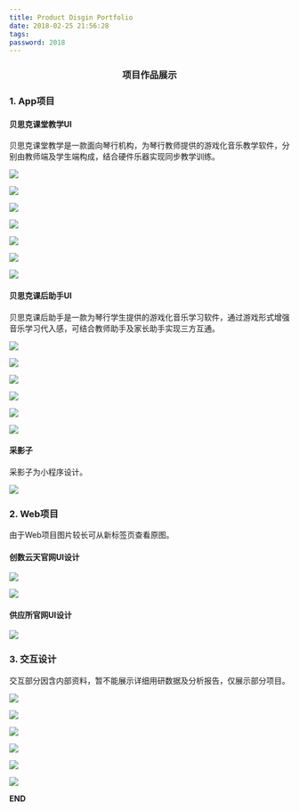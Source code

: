 ```yaml
---
title: Product Disgin Portfolio
date: 2018-02-25 21:56:28
tags:
password: 2018
---
```

<h3 style="text-align: center ; ">项目作品展示</h3>
<!-- more -->

<h3 id='1'>1. App项目</h3>

#### 贝思克课堂教学UI

贝思克课堂教学是一款面向琴行机构，为琴行教师提供的游戏化音乐教学软件，分别由教师端及学生端构成，结合硬件乐器实现同步教学训练。

![](http://opy0mwtlk.bkt.clouddn.com/ketang01.jpg?imageMogr2/format/webp?imageMogr2/format/webp)

![](http://opy0mwtlk.bkt.clouddn.com/ketang02.jpg?imageMogr2/format/webp?imageMogr2/format/webp)

![](http://opy0mwtlk.bkt.clouddn.com/ketang03.jpg?imageMogr2/format/webp?imageMogr2/format/webp)

![](http://opy0mwtlk.bkt.clouddn.com/ketang04.jpg?imageMogr2/format/webp?imageMogr2/format/webp)

![](http://opy0mwtlk.bkt.clouddn.com/ketang05.jpg?imageMogr2/format/webp?imageMogr2/format/webp)

![](http://opy0mwtlk.bkt.clouddn.com/ketang06.jpg?imageMogr2/format/webp?imageMogr2/format/webp)

![](http://opy0mwtlk.bkt.clouddn.com/ketang07.jpg?imageMogr2/format/webp?imageMogr2/format/webp)

#### 贝思克课后助手UI

贝思克课后助手是一款为琴行学生提供的游戏化音乐学习软件，通过游戏形式增强音乐学习代入感，可结合教师助手及家长助手实现三方互通。

![](http://opy0mwtlk.bkt.clouddn.com/kehou01.jpg?imageMogr2/format/webp?imageMogr2/format/webp)

![](http://opy0mwtlk.bkt.clouddn.com/kehou02.jpg?imageMogr2/format/webp?imageMogr2/format/webp)

![](http://opy0mwtlk.bkt.clouddn.com/kehou03.jpg?imageMogr2/format/webp?imageMogr2/format/webp)

![](http://opy0mwtlk.bkt.clouddn.com/kehou04.jpg?imageMogr2/format/webp?imageMogr2/format/webp)

![](http://opy0mwtlk.bkt.clouddn.com/kehou05.jpg?imageMogr2/format/webp?imageMogr2/format/webp)

![](http://opy0mwtlk.bkt.clouddn.com/kehou06.jpg?imageMogr2/format/webp?imageMogr2/format/webp)

#### 采影子

采影子为小程序设计。

![](http://opy0mwtlk.bkt.clouddn.com/%E7%94%BB%E6%9D%BF%201.png?imageMogr2/format/webp?imageMogr2/format/webp)

<h3 id='2'>2. Web项目</h3>

由于Web项目图片较长可从新标签页查看原图。

#### 创数云天官网UI设计

![](http://opy0mwtlk.bkt.clouddn.com/web1-00%20Home.jpg?imageMogr2/format/webp?imageMogr2/format/webp)

![](http://opy0mwtlk.bkt.clouddn.com/product.png?imageMogr2/format/webp?imageMogr2/format/webp)

#### 供应所官网UI设计

![](http://opy0mwtlk.bkt.clouddn.com/web2-00%20index.jpg?imageMogr2/format/webp?imageMogr2/format/webp)

<h3 id='3'>3. 交互设计</h3>

交互部分因含内部资料，暂不能展示详细用研数据及分析报告，仅展示部分项目。

![](http://opy0mwtlk.bkt.clouddn.com/%E5%B9%BB%E7%81%AF%E7%89%871.PNG?imageMogr2/format/webp?imageMogr2/format/webp)

![](http://opy0mwtlk.bkt.clouddn.com/%E5%B9%BB%E7%81%AF%E7%89%872.PNG?imageMogr2/format/webp?imageMogr2/format/webp)

![](http://opy0mwtlk.bkt.clouddn.com/%E5%B9%BB%E7%81%AF%E7%89%873.PNG?imageMogr2/format/webp?imageMogr2/format/webp)

![](http://opy0mwtlk.bkt.clouddn.com/%E5%B9%BB%E7%81%AF%E7%89%874.PNG?imageMogr2/format/webp?imageMogr2/format/webp)

![](http://opy0mwtlk.bkt.clouddn.com/%E5%B9%BB%E7%81%AF%E7%89%875.PNG?imageMogr2/format/webp?imageMogr2/format/webp)

![](http://opy0mwtlk.bkt.clouddn.com/%E5%B9%BB%E7%81%AF%E7%89%876.PNG?imageMogr2/format/webp?imageMogr2/format/webp)



**END**